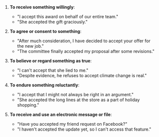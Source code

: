 1. **To receive something willingly**:
   - "I accept this award on behalf of our entire team."
   - "She accepted the gift graciously."

2. **To agree or consent to something**:
   - "After much consideration, I have decided to accept your offer for the new job."
   - "The committee finally accepted my proposal after some revisions."

3. **To believe or regard something as true**:
   - "I can't accept that she lied to me."
   - "Despite evidence, he refuses to accept climate change is real."

4. **To endure something reluctantly**:
   - "I accept that I might not always be right in an argument."
   - "She accepted the long lines at the store as a part of holiday shopping."

5. **To receive and use an electronic message or file**:
   - "Have you accepted my friend request on Facebook?"
   - "I haven't accepted the update yet, so I can't access that feature."